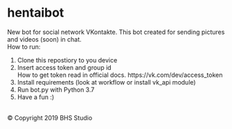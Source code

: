 # hentaibot
New bot for social network VKontakte. This bot created for sending pictures and videos (soon) in chat. 
<br> 
How to run:
<ol>
<li>Clone this repostiory to you device</li> 
<li>Insert access token and group id <br>
 How to get token read in official docs. https://vk.com/dev/access_token </li> 
<li>Install requirements (look at workflow or install vk_api module) </li>  
<li>Run bot.py with Python 3.7 </li> 
<li>Have a fun :) </li>  
</ol><br> 
&copy; Copyright 2019 BHS Studio
